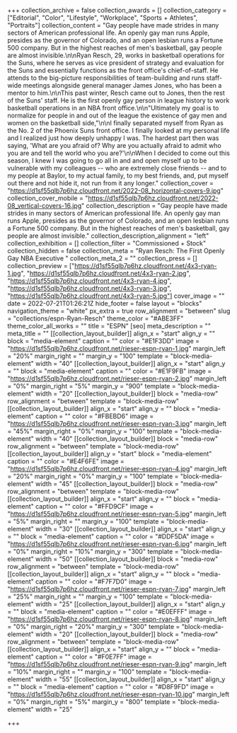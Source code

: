 +++
collection_archive = false
collection_awards = []
collection_category = ["Editorial", "Color", "Lifestyle", "Workplace", "Sports + Athletes", "Portraits"]
collection_content = "Gay people have made strides in many sectors of American professional life. An openly gay man runs Apple, presides as the governor of Colorado, and an open lesbian runs a Fortune 500 company. But in the highest reaches of men's basketball, gay people are almost invisible.\n\nRyan Resch, 29, works in basketball operations for the Suns, where he serves as vice president of strategy and evaluation for the Suns and essentially functions as the front office's chief-of-staff. He attends to the big-picture responsibilities of team-building and runs staff-wide meetings alongside general manager James Jones, who has been a mentor to him.\n\nThis past winter, Resch came out to Jones, then the rest of the Suns' staff. He is the first openly gay person in league history to work basketball operations in an NBA front office.\n\n\"Ultimately my goal is to normalize for people in and out of the league the existence of gay men and women on the basketball side,\"\n\nI finally separated myself from Ryan as the No. 2 of the Phoenix Suns front office. I finally looked at my personal life and I realized just how deeply unhappy I was. The hardest part then was saying, 'What are you afraid of? Why are you actually afraid to admit who you are and tell the world who you are?'\n\nWhen I decided to come out this season, I knew I was going to go all in and and open myself up to be vulnerable with my colleagues -- who are extremely close friends -- and to my people at Baylor, to my actual family, to my best friends, and, put myself out there and not hide it, not run from it any longer."
collection_cover = "https://d1sf55qlb7p6hz.cloudfront.net/2022-08_horizontal-covers-9.jpg"
collection_cover_mobile = "https://d1sf55qlb7p6hz.cloudfront.net/2022-08_vertical-covers-16.jpg"
collection_description = "Gay people have made strides in many sectors of American professional life. An openly gay man runs Apple, presides as the governor of Colorado, and an open lesbian runs a Fortune 500 company. But in the highest reaches of men's basketball, gay people are almost invisible."
collection_description_alignment = "left"
collection_exhibition = []
collection_filter = "Commissioned + Stock"
collection_hidden = false
collection_meta = "Ryan Resch: The First Openly Gay NBA Executive "
collection_meta_2 = ""
collection_press = []
collection_preview = ["https://d1sf55qlb7p6hz.cloudfront.net/4x3-ryan-1.jpg", "https://d1sf55qlb7p6hz.cloudfront.net/4x3-ryan-2.jpg", "https://d1sf55qlb7p6hz.cloudfront.net/4x3-ryan-4.jpg", "https://d1sf55qlb7p6hz.cloudfront.net/4x3-ryan-3.jpg", "https://d1sf55qlb7p6hz.cloudfront.net/4x3-ryan-5.jpg"]
cover_image = ""
date = 2022-07-21T01:26:21Z
hide_footer = false
layout = "blocks"
navigation_theme = "white"
px_extra = true
row_alignment = "between"
slug = "collections/espn-Ryan-Resch"
theme_color = "#ABE3FF"
theme_color_all_works = ""
title = "ESPN"
[seo]
meta_description = ""
meta_title = ""
[[collection_layout_builder]]
align_x = "start"
align_y = ""
block = "media-element"
caption = ""
color = "#E1F3DD"
image = "https://d1sf55qlb7p6hz.cloudfront.net/rieser-espn-ryan-1.jpg"
margin_left = "20%"
margin_right = ""
margin_y = "100"
template = "block-media-element"
width = "40"
[[collection_layout_builder]]
align_x = "start"
align_y = ""
block = "media-element"
caption = ""
color = "#E1F9FB"
image = "https://d1sf55qlb7p6hz.cloudfront.net/rieser-espn-ryan-2.jpg"
margin_left = "0%"
margin_right = "5%"
margin_y = "900"
template = "block-media-element"
width = "20"
[[collection_layout_builder]]
block = "media-row"
row_alignment = "between"
template = "block-media-row"
[[collection_layout_builder]]
align_x = "start"
align_y = ""
block = "media-element"
caption = ""
color = "#FBEBD6"
image = "https://d1sf55qlb7p6hz.cloudfront.net/rieser-espn-ryan-3.jpg"
margin_left = "45%"
margin_right = "0%"
margin_y = "100"
template = "block-media-element"
width = "40"
[[collection_layout_builder]]
block = "media-row"
row_alignment = "between"
template = "block-media-row"
[[collection_layout_builder]]
align_y = "start"
block = "media-element"
caption = ""
color = "#E4F6FE"
image = "https://d1sf55qlb7p6hz.cloudfront.net/rieser-espn-ryan-4.jpg"
margin_left = "20%"
margin_right = "0%"
margin_y = "100"
template = "block-media-element"
width = "45"
[[collection_layout_builder]]
block = "media-row"
row_alignment = "between"
template = "block-media-row"
[[collection_layout_builder]]
align_x = "start"
align_y = ""
block = "media-element"
caption = ""
color = "#FFD9CF"
image = "https://d1sf55qlb7p6hz.cloudfront.net/rieser-espn-ryan-5.jpg"
margin_left = "5%"
margin_right = ""
margin_y = "100"
template = "block-media-element"
width = "30"
[[collection_layout_builder]]
align_x = "start"
align_y = ""
block = "media-element"
caption = ""
color = "#DDF5DA"
image = "https://d1sf55qlb7p6hz.cloudfront.net/rieser-espn-ryan-6.jpg"
margin_left = "0%"
margin_right = "10%"
margin_y = "300"
template = "block-media-element"
width = "50"
[[collection_layout_builder]]
block = "media-row"
row_alignment = "between"
template = "block-media-row"
[[collection_layout_builder]]
align_x = "start"
align_y = ""
block = "media-element"
caption = ""
color = "#F7F7D0"
image = "https://d1sf55qlb7p6hz.cloudfront.net/rieser-espn-ryan-7.jpg"
margin_left = "25%"
margin_right = ""
margin_y = "100"
template = "block-media-element"
width = "25"
[[collection_layout_builder]]
align_x = "start"
align_y = ""
block = "media-element"
caption = ""
color = "#E0EFFF"
image = "https://d1sf55qlb7p6hz.cloudfront.net/rieser-espn-ryan-8.jpg"
margin_left = "0%"
margin_right = "20%"
margin_y = "300"
template = "block-media-element"
width = "20"
[[collection_layout_builder]]
block = "media-row"
row_alignment = "between"
template = "block-media-row"
[[collection_layout_builder]]
align_x = "start"
align_y = ""
block = "media-element"
caption = ""
color = "#F0E7FF"
image = "https://d1sf55qlb7p6hz.cloudfront.net/rieser-espn-ryan-9.jpg"
margin_left = "10%"
margin_right = ""
margin_y = "100"
template = "block-media-element"
width = "55"
[[collection_layout_builder]]
align_x = "start"
align_y = ""
block = "media-element"
caption = ""
color = "#D8F9FD"
image = "https://d1sf55qlb7p6hz.cloudfront.net/rieser-espn-ryan-10.jpg"
margin_left = "0%"
margin_right = "5%"
margin_y = "800"
template = "block-media-element"
width = "25"

+++
